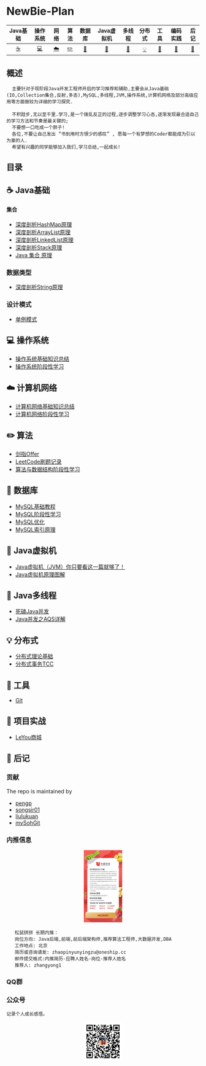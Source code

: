 # NewBie-Plan

|           Java基础             |             操作系统                   |             网络               |             算法                     |               数据库                   |          Java虚拟机            |               多线程                 |                分布式                  |              工具              |                  编码实践             |                 后记                  |
| :----------------------------: | :----------------------------------: | :----------------------------: |     :------------------------------: | :----------------------------------: | :----------------------------: |   :------------------------------: | :----------------------------------: | :----------------------------: | :------------------------------: | :----------------------------------: |
| [:coffee:](#coffee-Java基础)    | [:computer:](#computer-操作系统)      | [:cloud:](#cloud-计算机网络)     | [:pencil2:](#pencil2-算法)        | [:floppy_disk:](#floppy_disk-数据库)  |[:art:](#art-Java虚拟机)         | [:couple:](#coffee-Java多线程) | [:bulb:](#bulb-分布式) | [:hammer:](#hammer-工具) | [:speak_no_evil:](#speak_no_evil-项目实战) | [:memo:](#memo-后记) |
## 概述
```
  主要针对于现阶段Java开发工程师开启的学习推荐和辅助,主要会从Java基础(IO,Collection集合,反射,多态),MySQL,多线程,JVM,操作系统,计算机网络及部分高级应用等方面做较为详细的学习探究.
  
  不积跬步,无以至千里.学习,是一个拨乱反正的过程,逐步调整学习心态,逐渐发现最合适自己的学习方法和节奏是最关键的;
  不要想一口吃成一个胖子!
  各位,不要让自己发出 “书到用时方恨少的感叹” , 愿每一个有梦想的Coder都能成为引以为豪的人.
  希望有兴趣的同学能够加入我们,学习总结,一起成长!
```
## 目录
## :coffee: Java基础

#### 集合
  - [深度剖析HashMap原理](/notes/Java基础/Java-容器/Map/HashMap.md)<br>
  - [深度剖析ArrayList原理](/notes/Java基础/Java-容器/Collection集合/基础知识/ArrayList.md)<br>
  - [深度剖析LinkedList原理](/notes/Java基础/Java-容器/Collection集合/基础知识/LinkedList.md)<br>
  - [深度剖析Stack原理](/notes/Java基础/Java-容器/Collection集合/基础知识/Stack.md)
  - [Java 集合 原理](https://blog.csdn.net/qq_38293564/column/info/23914)
### 数据类型
 - [深度剖析String原理](/notes/Java基础/Java-数据类型/引用数据类型/String.md)
### 设计模式
 - [单例模式](/notes/设计模式/单例模式.md)
## :computer: 操作系统
 - [操作系统基础知识总结](https://blog.csdn.net/qq_35564813/article/details/80651259)
 - [操作系统阶段性学习](https://blog.csdn.net/qq_31278903/article/category/7954154)
## :cloud: 计算机网络
 - [计算机网络基础知识总结](https://blog.csdn.net/qq_34337272/article/details/81776275)
 - [计算机网络阶段性学习](https://blog.csdn.net/qq_35533401/article/category/7507100/)
## :pencil2: 算法
 - [剑指Offer](http://www.zhenganwen.top/posts/72fb66ce/)
 - [LeetCode刷题记录](https://github.com/h2pl/leetcode)
 - [算法与数据结构阶段性学习](https://www.geeksforgeeks.org/fundamentals-of-algorithms/)
## :floppy_disk: 数据库
 - [MySQL基础教程](http://www.runoob.com/mysql/mysql-tutorial.html)
 - [MySQL阶段性学习](https://guobinhit.blog.csdn.net/column/info/16138/)
 - [MySQL优化](http://www.zhenganwen.top/posts/62645e84/)
 - [MySQL索引原理](https://blog.csdn.net/u013967628/article/details/84305511)
## :art: Java虚拟机
 - [Java虚拟机（JVM）你只要看这一篇就够了！](https://blog.csdn.net/qq_41701956/article/details/81664921)
 - [Java虚拟机原理图解](https://blog.csdn.net/u010349169/column/info/jvm-principle)
## :couple: Java多线程
 - [死磕Java并发](http://cmsblogs.com/?p=2611)
 - [Java并发之AQS详解](https://www.cnblogs.com/waterystone/p/4920797.html) 
## :bulb: 分布式
 - [分布式理论基础](https://github.com/xingshaocheng/architect-awesome/blob/master/README.md#%E5%88%86%E5%B8%83%E5%BC%8F%E4%B8%80%E8%87%B4)
 - [分布式事务TCC](https://github.com/553899811/NewBie-Plan/blob/master/notes/%E5%88%86%E5%B8%83%E5%BC%8F/%E5%88%86%E5%B8%83%E5%BC%8F%E4%BA%8B%E5%8A%A1/README.md)
## :hammer: 工具
 - [Git](/notes/工具及组件/Git.md)
## :speak_no_evil: 项目实战
 - [LeYou商城](https://space.bilibili.com/248011590/video) 
 
## :memo: 后记
### 贡献
 The repo is maintained by

 - [pengp](https://github.com/pengp)</br>
 - [songsir01](https://github.com/songsir01)</br>
 - [liulukuan](https://github.com/liulukuan)</br>
 - [mySohGit](https://github.com/mySohGit)
### 内推信息
   <center>
    <img src="about/songshu.jpg" width="20%" height="20%"/>
   </center>

```
   松鼠拼拼 长期内推： 
   岗位方向: Java后端,前端,前后端架构师,推荐算法工程师,大数据开发,DBA
   工作地点: 北京
   简历或咨询请发: zhaopinyunyingzu@oneship.cc
   邮件提交格式:内推简历-应聘人姓名-岗位-推荐人姓名
   推荐人: zhangyong1
```
### QQ群
    
### 公众号
```
记录个人成长感悟。
```
<center>
<img src="about/conghuajidan.jpg" width="20%" height="20%"/>
</center>



  
